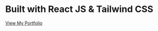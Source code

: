 # Built with React JS & Tailwind CSS

[View My Portfolio](https://tharun2939portfolio.netlify.app/)
